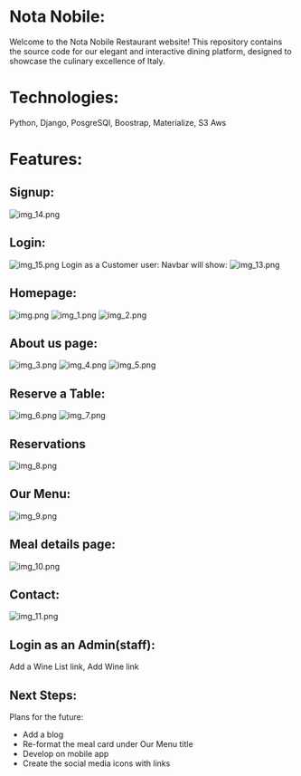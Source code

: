 # Nota Nobile: 
Welcome to the Nota Nobile Restaurant website! This repository contains the source code for our elegant and interactive dining platform, designed to showcase the culinary excellence of Italy.
# Technologies: 
Python, Django, PosgreSQl, Boostrap, Materialize, S3 Aws
# Features:
## Signup:
![img_14.png](img_14.png)
## Login:
![img_15.png](img_15.png)
Login as a Customer user: 
Navbar will show: 
![img_13.png](img_13.png)
## Homepage: 
![img.png](img.png)
![img_1.png](img_1.png)
![img_2.png](img_2.png)
## About us page:
![img_3.png](img_3.png)
![img_4.png](img_4.png)
![img_5.png](img_5.png)
## Reserve a Table:
![img_6.png](img_6.png)
![img_7.png](img_7.png)
## Reservations
![img_8.png](img_8.png)
## Our Menu:
![img_9.png](img_9.png)
## Meal details page:
![img_10.png](img_10.png)
## Contact:
![img_11.png](img_11.png)
## Login as an Admin(staff): 
Add a Wine List link, Add Wine link
## Next Steps:
Plans for the future:
* Add a blog
* Re-format the meal card under Our Menu title
* Develop on mobile app
* Create the social media icons with links
